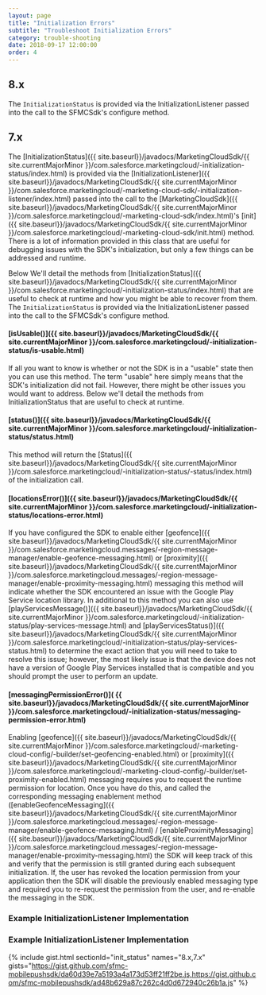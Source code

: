 ```yaml
---
layout: page
title: "Initialization Errors"
subtitle: "Troubleshoot Initialization Errors"
category: trouble-shooting
date: 2018-09-17 12:00:00
order: 4
---
```

## 8.x
The `InitializationStatus` is provided via the InitializationListener passed into the call to the SFMCSdk's configure method.

## 7.x
The [InitializationStatus]({{ site.baseurl}}/javadocs/MarketingCloudSdk/{{ site.currentMajorMinor }}/com.salesforce.marketingcloud/-initialization-status/index.html) is provided via the [InitializationListener]({{ site.baseurl}}/javadocs/MarketingCloudSdk/{{ site.currentMajorMinor }}/com.salesforce.marketingcloud/-marketing-cloud-sdk/-initialization-listener/index.html) passed into the call to the [MarketingCloudSdk]({{ site.baseurl}}/javadocs/MarketingCloudSdk/{{ site.currentMajorMinor }}/com.salesforce.marketingcloud/-marketing-cloud-sdk/index.html)'s [init]({{ site.baseurl}}/javadocs/MarketingCloudSdk/{{ site.currentMajorMinor }}/com.salesforce.marketingcloud/-marketing-cloud-sdk/init.html) method.  There is a lot of information provided in this class that are useful for debugging issues with the SDK's initialization, but only a few things can be addressed and runtime.

Below We'll detail the methods from [InitializationStatus]({{ site.baseurl}}/javadocs/MarketingCloudSdk/{{ site.currentMajorMinor }}/com.salesforce.marketingcloud/-initialization-status/index.html) that are useful to check at runtime and how you might be able to recover from them.
The `InitializationStatus` is provided via the InitializationListener passed into the call to the SFMCSdk's configure method.

#### [isUsable()]({{ site.baseurl}}/javadocs/MarketingCloudSdk/{{ site.currentMajorMinor }}/com.salesforce.marketingcloud/-initialization-status/is-usable.html)

If all you want to know is whether or not the SDK is in a "usable" state then you can use this method.  The term "usable" here simply means that the SDK's initialization did not fail.  However, there might be other issues you would want to address.
Below we'll detail the methods from InitializationStatus that are useful to check at runtime.

#### [status()]({{ site.baseurl}}/javadocs/MarketingCloudSdk/{{ site.currentMajorMinor }}/com.salesforce.marketingcloud/-initialization-status/status.html)

This method will return the [Status]({{ site.baseurl}}/javadocs/MarketingCloudSdk/{{ site.currentMajorMinor }}/com.salesforce.marketingcloud/-initialization-status/-status/index.html) of the initialization call.

#### [locationsError()]({{ site.baseurl}}/javadocs/MarketingCloudSdk/{{ site.currentMajorMinor }}/com.salesforce.marketingcloud/-initialization-status/locations-error.html)

If you have configured the SDK to enable either [geofence]({{ site.baseurl}}/javadocs/MarketingCloudSdk/{{ site.currentMajorMinor }}/com.salesforce.marketingcloud.messages/-region-message-manager/enable-geofence-messaging.html) or [proximity]({{ site.baseurl}}/javadocs/MarketingCloudSdk/{{ site.currentMajorMinor }}/com.salesforce.marketingcloud.messages/-region-message-manager/enable-proximity-messaging.html) messaging this method will indicate whether the SDK encountered an issue with the Google Play Service location library.  In additional to this method you can also use [playServicesMessage()]({{ site.baseurl}}/javadocs/MarketingCloudSdk/{{ site.currentMajorMinor }}/com.salesforce.marketingcloud/-initialization-status/play-services-message.html) and [playServicesStatus()]({{ site.baseurl}}/javadocs/MarketingCloudSdk/{{ site.currentMajorMinor }}/com.salesforce.marketingcloud/-initialization-status/play-services-status.html) to determine the exact action that you will need to take to resolve this issue; however, the most likely issue is that the device does not have a version of Google Play Services installed that is compatible and you should prompt the user to perform an update.

#### [messagingPermissionError()]( {{ site.baseurl}}/javadocs/MarketingCloudSdk/{{ site.currentMajorMinor }}/com.salesforce.marketingcloud/-initialization-status/messaging-permission-error.html)

Enabling [geofence]({{ site.baseurl}}/javadocs/MarketingCloudSdk/{{ site.currentMajorMinor }}/com.salesforce.marketingcloud/-marketing-cloud-config/-builder/set-geofencing-enabled.html) or [proximity]({{ site.baseurl}}/javadocs/MarketingCloudSdk/{{ site.currentMajorMinor }}/com.salesforce.marketingcloud/-marketing-cloud-config/-builder/set-proximity-enabled.html)  messaging requires you to request the runtime permission for location.  Once you have do this, and called the corresponding messaging enablement method ([enableGeofenceMessaging]({{ site.baseurl}}/javadocs/MarketingCloudSdk/{{ site.currentMajorMinor }}/com.salesforce.marketingcloud.messages/-region-message-manager/enable-geofence-messaging.html) / [enableProximityMessaging]({{ site.baseurl}}/javadocs/MarketingCloudSdk/{{ site.currentMajorMinor }}/com.salesforce.marketingcloud.messages/-region-message-manager/enable-proximity-messaging.html) the SDK will keep track of this and verify that the permission is still granted during each subsequent initialization.  If, the user has revoked the location permission from your application then the SDK will disable the previously enabled messaging type and required you to re-request the permission from the user, and re-enable the messaging in the SDK.

### Example InitializationListener Implementation

### Example InitializationListener Implementation

{% include gist.html sectionId="init_status" names="8.x,7.x" gists="https://gist.github.com/sfmc-mobilepushsdk/da60d39e7a5193a4a173d53ff21ff2be.js,https://gist.github.com/sfmc-mobilepushsdk/ad48b629a87c262c4d0d672940c26b1a.js" %}
